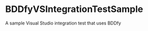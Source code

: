 BDDfyVSIntegrationTestSample
============================

A sample Visual Studio integration test that uses BDDfy 
